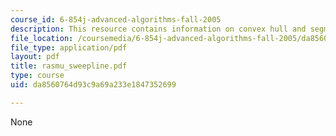 ```yaml
---
course_id: 6-854j-advanced-algorithms-fall-2005
description: This resource contains information on convex hull and segment intersections.
file_location: /coursemedia/6-854j-advanced-algorithms-fall-2005/da8560764d93c9a69a233e1847352699_rasmu_sweepline.pdf
file_type: application/pdf
layout: pdf
title: rasmu_sweepline.pdf
type: course
uid: da8560764d93c9a69a233e1847352699

---
```

None